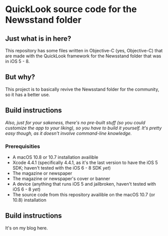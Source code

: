 # QuickLook source code for the Newsstand folder #
## Just what is in here? ##
This repository has some files written in Objective-C (yes, Objective-C) that are made with the QuickLook framework for the Newsstand folder that was in iOS 5 - 8. 
## But why? ##
This project is to basically revive the Newsstand folder for the community, so it has a better use.
## Build instructions ##
*Also, just for your sakeness, there's no pre-built stuff (so you could customize the app to your liking), so you have to build it yourself. It's pretty easy though, as it doesn't involve command-line knowledge.*
### Prerequisities ###
- A macOS 10.8 or 10.7 installation availible
- Xcode 4.4.1 (specifically 4.4.1, as it's the last version to have the iOS 5 SDK; haven't tested with the iOS 6 - 8 SDK *yet*)
- The magazine or newspaper
- The magazine or newspaper's cover or banner
- A device (anything that runs iOS 5 and jailbroken, haven't tested with iOS 6 - 8 *yet*)
- The source code from this repository availible on the macOS 10.7 (or 10.8) installation
## Build instructions ##
It's on my blog here.
